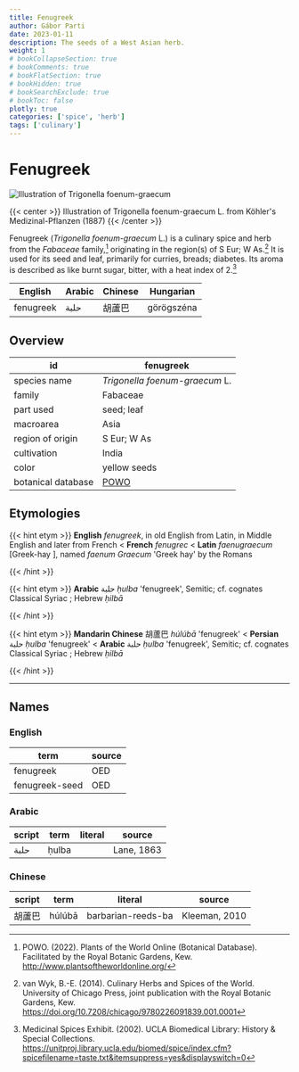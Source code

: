 ```yaml
---
title: Fenugreek
author: Gábor Parti
date: 2023-01-11
description: The seeds of a West Asian herb.
weight: 1
# bookCollapseSection: true
# bookComments: true
# bookFlatSection: true
# bookHidden: true
# bookSearchExclude: true
# bookToc: false
plotly: true
categories: ['spice', 'herb']
tags: ['culinary']
---
```


# Fenugreek

![Illustration of Trigonella foenum-graecum](/spice/images/kohler/fenugreek.png)

{{< center >}}
Illustration of Trigonella foenum-graecum L. from Köhler's Medizinal-Pflanzen (1887)
{{< /center >}}

Fenugreek (*Trigonella foenum-graecum* L.) is a culinary spice and herb from the *Fabaceae* family,[^powo] originating in the region(s) of S Eur; W As.[^van_wyk_culinary_2014] It is used for its seed and leaf, primarily for curries, breads; diabetes. Its aroma is described as like burnt sugar, bitter, with a heat index of 2.[^ucla_medicinal_2002]

| English |Arabic|Chinese| Hungarian|
|---------|------|-------|----------|
|fenugreek| حلبة |  胡蘆巴  |görögszéna|

## Overview

|        id        |                     fenugreek                     |
|------------------|---------------------------------------------------|
|   species name   |           *Trigonella foenum-graecum* L.          |
|      family      |                      Fabaceae                     |
|     part used    |                     seed; leaf                    |
|     macroarea    |                        Asia                       |
| region of origin |                    S Eur; W As                    |
|    cultivation   |                       India                       |
|       color      |                    yellow seeds                   |
|botanical database|[POWO](https://powo.science.kew.org/taxon/523957-1)|

## Etymologies

{{< hint etym >}}
**English** *fenugreek*, in old English from Latin, in Middle English and later from French < **French** *fenugrec* < **Latin** *faenugraecum* [Greek-hay ], named *faenum Graecum* 'Greek hay' by the Romans



{{< /hint >}}

{{< hint etym >}}
**Arabic** حلبة *ḥulba* 'fenugreek', Semitic; cf. cognates Classical Syriac ; Hebrew *ḥilbā*



{{< /hint >}}

{{< hint etym >}}
**Mandarin Chinese** 胡蘆巴 *húlúbā* 'fenugreek' < **Persian** حلبة *ḥulba* 'fenugreek' < **Arabic** حلبة *ḥulba* 'fenugreek', Semitic; cf. cognates Classical Syriac ; Hebrew *ḥilbā*



{{< /hint >}}

***

## Names

### English

|     term     |source|
|--------------|------|
|   fenugreek  |  OED |
|fenugreek-seed|  OED |

### Arabic

|script| term|literal|  source  |
|------|-----|-------|----------|
| حلبة |ḥulba|       |Lane, 1863|

### Chinese

|script| term |      literal     |    source   |
|------|------|------------------|-------------|
|  胡蘆巴 |húlúbā|barbarian-reeds-ba|Kleeman, 2010|

[^powo]: POWO. (2022). Plants of the World Online (Botanical Database). Facilitated by the Royal Botanic Gardens, Kew. http://www.plantsoftheworldonline.org/
[^van_wyk_culinary_2014]: van Wyk, B.-E. (2014). Culinary Herbs and Spices of the World. University of Chicago Press, joint publication with the Royal Botanic Gardens, Kew. https://doi.org/10.7208/chicago/9780226091839.001.0001
[^ucla_medicinal_2002]: Medicinal Spices Exhibit. (2002). UCLA Biomedical Library: History & Special Collections. https://unitproj.library.ucla.edu/biomed/spice/index.cfm?spicefilename=taste.txt&itemsuppress=yes&displayswitch=0

